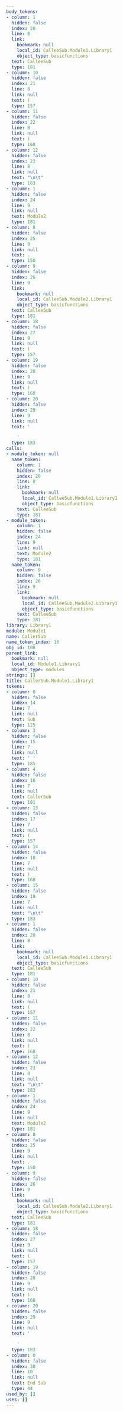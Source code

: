 ```yaml
---
body_tokens:
- column: 1
  hidden: false
  index: 20
  line: 8
  link:
    bookmark: null
    local_id: CalleeSub.Module1.Library1
    object_type: basicfunctions
  text: CalleeSub
  type: 181
- column: 10
  hidden: false
  index: 21
  line: 8
  link: null
  text: (
  type: 157
- column: 11
  hidden: false
  index: 22
  line: 8
  link: null
  text: )
  type: 168
- column: 12
  hidden: false
  index: 23
  line: 8
  link: null
  text: "\n\t"
  type: 183
- column: 1
  hidden: false
  index: 24
  line: 9
  link: null
  text: Module2
  type: 181
- column: 8
  hidden: false
  index: 25
  line: 9
  link: null
  text: .
  type: 150
- column: 9
  hidden: false
  index: 26
  line: 9
  link:
    bookmark: null
    local_id: CalleeSub.Module2.Library1
    object_type: basicfunctions
  text: CalleeSub
  type: 181
- column: 18
  hidden: false
  index: 27
  line: 9
  link: null
  text: (
  type: 157
- column: 19
  hidden: false
  index: 28
  line: 9
  link: null
  text: )
  type: 168
- column: 20
  hidden: false
  index: 29
  line: 9
  link: null
  text: '

    '
  type: 183
calls:
- module_token: null
  name_token:
    column: 1
    hidden: false
    index: 20
    line: 8
    link:
      bookmark: null
      local_id: CalleeSub.Module1.Library1
      object_type: basicfunctions
    text: CalleeSub
    type: 181
- module_token:
    column: 1
    hidden: false
    index: 24
    line: 9
    link: null
    text: Module2
    type: 181
  name_token:
    column: 9
    hidden: false
    index: 26
    line: 9
    link:
      bookmark: null
      local_id: CalleeSub.Module2.Library1
      object_type: basicfunctions
    text: CalleeSub
    type: 181
library: Library1
module: Module1
name: CallerSub
name_token_index: 16
obj_id: 108
parent_link:
  bookmark: null
  local_id: Module1.Library1
  object_type: modules
strings: []
title: CallerSub.Module1.Library1
tokens:
- column: 0
  hidden: false
  index: 14
  line: 7
  link: null
  text: Sub
  type: 125
- column: 3
  hidden: false
  index: 15
  line: 7
  link: null
  text: ' '
  type: 185
- column: 4
  hidden: false
  index: 16
  line: 7
  link: null
  text: CallerSub
  type: 181
- column: 13
  hidden: false
  index: 17
  line: 7
  link: null
  text: (
  type: 157
- column: 14
  hidden: false
  index: 18
  line: 7
  link: null
  text: )
  type: 168
- column: 15
  hidden: false
  index: 19
  line: 7
  link: null
  text: "\n\t"
  type: 183
- column: 1
  hidden: false
  index: 20
  line: 8
  link:
    bookmark: null
    local_id: CalleeSub.Module1.Library1
    object_type: basicfunctions
  text: CalleeSub
  type: 181
- column: 10
  hidden: false
  index: 21
  line: 8
  link: null
  text: (
  type: 157
- column: 11
  hidden: false
  index: 22
  line: 8
  link: null
  text: )
  type: 168
- column: 12
  hidden: false
  index: 23
  line: 8
  link: null
  text: "\n\t"
  type: 183
- column: 1
  hidden: false
  index: 24
  line: 9
  link: null
  text: Module2
  type: 181
- column: 8
  hidden: false
  index: 25
  line: 9
  link: null
  text: .
  type: 150
- column: 9
  hidden: false
  index: 26
  line: 9
  link:
    bookmark: null
    local_id: CalleeSub.Module2.Library1
    object_type: basicfunctions
  text: CalleeSub
  type: 181
- column: 18
  hidden: false
  index: 27
  line: 9
  link: null
  text: (
  type: 157
- column: 19
  hidden: false
  index: 28
  line: 9
  link: null
  text: )
  type: 168
- column: 20
  hidden: false
  index: 29
  line: 9
  link: null
  text: '

    '
  type: 183
- column: 0
  hidden: false
  index: 30
  line: 10
  link: null
  text: End Sub
  type: 44
used_by: []
uses: []
---
```

